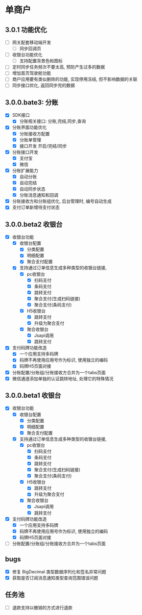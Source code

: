 # 单商户
## 3.0.1 功能优化
- [ ] 网关配套移动端开发
  - [ ] 同步回调页
- [ ] 收银台功能优化
  - [ ] 支持配置背景色和图标
- [ ] 定时同步任务频次不要太高, 预防产生过多的数据
- [ ] 增加首页驾驶舱功能
- [ ] 商户应用要有类似删除的功能, 实现停用冻结, 但不影响数据的关联
- [ ] 同步接口优化, 返回同步完的数据
## 3.0.0.bate3: 分账
- [x] SDK接口
  - [x] 分账相关接口: 分账,完结,同步,查询
- [x] 分账界面功能优化
    - [x] 分账接收方配置
    - [x] 分账单管理
    - [x] 接口开发 开启/完结/同步
- [x] 分账接口开发
  - [x] 支付宝
  - [x] 微信
- [x] 分账扩展能力
  - [x] 自动分账
  - [x] 自动完结
  - [x] 自动同步状态
  - [x] 分账消息通知和回调
- [x] 分账接收方和分账组优化, 后台管理时, 编号自动生成
- [x] 支付订单新增待支付状态
## 3.0.0.beta2 收银台
- [x] 收银台功能
    - [x] 收银台配置
        - [x] 分类配置
        - [x] 明细配置
        - [x] 聚合支付配置
    - [x] 支持通过订单信息生成多种类型的收银台链接,
        - [x] pc收银台
            - [x] 扫码支付
            - [x] 条码支付
            - [x] 跳转支付
            - [x] 聚合支付(生成扫码链接)
            - [x] 聚合支付(条码支付)
        - [x] H5收银台
            - [x] 跳转支付
            - [x] 升级为聚合支付
        - [x] 聚合收银台
            - [x] Jsapi调用
            - [x] 跳转支付
- [x] 支付码牌功能改造
    - [x] 一个应用支持多码牌
    - [x] 码牌不再使用应用号作为标识, 使用独立的编码
    - [x] 码牌H5页面对接
- [x] 分账配置/分账组/分账接收方合并为一个tabs页面
- [x] 微信通道添加单独的认证跳转地址, 处理它的特殊情况
## 3.0.0.beta1 收银台
- [x] 收银台功能
    - [x] 收银台配置
        - [x] 分类配置
        - [x] 明细配置
        - [x] 聚合支付配置
    - [x] 支持通过订单信息生成多种类型的收银台链接,
        - [x] pc收银台
            - [x] 扫码支付
            - [x] 条码支付
            - [x] 跳转支付
            - [x] 聚合支付(生成扫码链接)
            - [x] 聚合支付(条码支付)
        - [x] H5收银台
            - [x] 跳转支付
            - [x] 升级为聚合支付
        - [x] 聚合收银台
            - [x] Jsapi调用
            - [x] 跳转支付
- [x] 支付码牌功能改造
    - [x] 一个应用支持多码牌
    - [x] 码牌不再使用应用号作为标识, 使用独立的编码
    - [x] 码牌H5页面对接
- [ ] 分账配置/分账组/分账接收方合并为一个tabs页面

## bugs
- [x] 修复 BigDecimal 类型数据序列化和签名异常问题
- [x] 获取是否订阅消息通知类型查询范围错误问题

## 任务池
- [ ] 退款支持以撤销的方式进行退款
